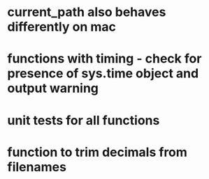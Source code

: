 
# current_path also behaves differently on mac
# functions with timing - check for presence of sys.time object and output warning
# unit tests for all functions
# function to trim decimals from filenames



